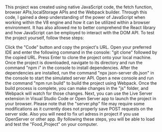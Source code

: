 This project was created using native JavaScript code, the fetch function, browser APIs,localStorage APIs and the Webpack builder. Through this code, I gained a deep understanding 
of the power of JavaScript when working within the V8 engine and how it can be utilized within a browser environment. It has also allowed me to better comprehend 
the React library and how JavaScript can be employed to interact with the DOM API.
To test the project yourself, follow these steps:

Click the "Code" button and copy the project's URL.
Open your preferred IDE and enter the following command in the console: "git clone" followed by the copied URL. Press Enter to clone the project onto your local machine.
Once the project is downloaded, navigate to its directory and run the command "npm i" in the console to install dependencies.
After the dependencies are installed, run the command "npx json-server db.json" in the console to start the simulated server API.
Open a new console and run the command "npm run build" to build the project using Webpack.
Once the build process is complete, you can make changes in the "js" folder, and Webpack will watch for those changes.
Next, you can use the Live Server extension in Visual Studio Code or Open Server app to launch the project in your browser. Please note that the "server.php" 
file may require some modifications as it currently does not properly save POST requests on the server side.
Also you will need to fix url adress in project if you use OpenServer or other app.
By following these steps, you will be able to load and test the "Food_Project" on your computer.
